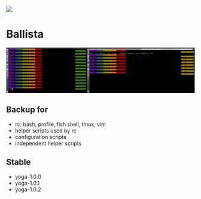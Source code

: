 ![](http://heroworld.gamerhome.com/h3/file/w2.gif)
# Ballista
![](./fish/fish.png)
## Backup for
- rc: bash, profile, fish shell, tmux, vim  
- helper scripts used by rc
- configuration scripts
- independent helper scripts 
## Stable
- yoga-1.0.0
- yoga-1.0.1
- yoga-1.0.2
